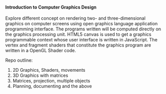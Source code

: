 #### Introduction to Computer Graphics Design

Explore different concept on rendering two- and three-dimensional graphics on
computer screens using open graphics language application programming interface.
The programs written will be computed directly on the graphics processing unit. HTML5 canvas is used to get a graphics programmable context whose user interface is written in JavaScript.
The vertex and fragment shaders that constitute the graphics program are written in a OpenGL Shader code.

Repo outline:<br>

1. 2D Graphics, Shaders, movements
2. 3D Graphics with matrices
3. Matrices, projection, multiple objects
4. Planning, documenting and the above
